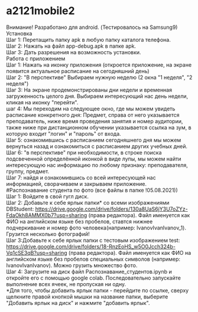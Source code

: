 # a2121mobile2
Внимание! Разработано для android. (Тестировалось на Samsung9)
<br/>Установка
<br/>Шаг 1: Перетащить папку apk в любую папку каталога телефона.
<br/>Шаг 2: Нажать на файл app-debug.apk в папке apk.
<br/>Шаг 3: Дать разрешения на возможность установки.
<br/>Работа с приложением
<br/>Шаг 1: Нажать на иконку приложения (откроется приложение, на экране появится актуальное расписание на сегодняшний день)
<br/>Шаг 2: "В перспективе" Выбираем нужную неделю (2 окна "1 неделя", "2 неделя")
<br/>Шаг 3: На экране продемонстрированы дни недели и временная загруженность целого дня. Выбираем интересующий нас день недели, кликая на иконку "перейти".
<br/>шаг 4: Мы переходим на следующее окно, где мы можем увидеть расписание конкретного дня: Предмет, справа от него указывается преподаватель, ниже время проведения занятия и номер аудитории, также ниже при дистанционном обучении указывается ссылка на зум, в которую входит "логин" и "пароль" от входа.
<br/>Шаг 5: ознакомившись с расписанием сегодняшнего дня мы можем вернуться назад и ознакомиться с расписанием других учебных дней.
<br/>Шаг 6: "в перспективе" при необходимости, в строке поиска подсвеченной определённой иконкой в виде лупы, мы можем найти интересующую нас информацию по любому признаку: преподавателя, группу, предмет.
<br/>Шаг 7: найдя и ознакомившись со всей интересующей нас информацией, сворачиваем и закрываем приложение.
<br/>#Распознавание студента по фото (все файлы в папке !05.08.2021))
<br/>Шаг 1: Войдите в свой гугл диск.
<br/>Шаг 2: Добавьте к себе ярлык папки* со всеми изображениями DBStudent: https://drive.google.com/drive/folders/130a8UaS6jY3U7oZYz-FdaOkh8AMMX0b7?usp=sharing (права редактора). Файл именуется как ФИО на английском языке без пробелов, ставтся нижнее подчеркивание и номер фото человека(например: IvanovIvanIvanov_1). Грузится несколько фотографий! 
<br/>Шаг 3:Добавьте к себе ярлык папки с тестовым изображением test: https://drive.google.com/drive/folders/18-RnzEoHS_w5O0Jcch324b-Vq1cSE3qB?usp=sharing (права редактора). Файл именуется как ФИО на английском языке без пробелов  специальных символов (например: IvanovIvanIvanov). Можно грузить множество фото.
<br/>Шаг 4: Загрузите на диск файл Распознавание_студентов.ipynb и откройте его с помощью google colab. Последовательно запускайте выполнение всех ячеек, не пропуская ни одну.
<br/>*Для того, чтобы добавить ярлык папки - перейдите по ссылке, сверху щелкните правой кнопкой мышки на название папки, выберите "Добавить ярлык на диск" и нажмите "добавить ярлык".
